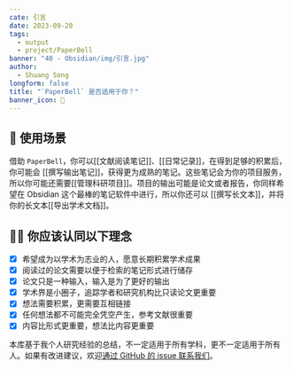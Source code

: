 ```yaml
---
cate: 引言
date: 2023-09-20
tags:
  - output
  - project/PaperBell
banner: "40 - Obsidian/img/引言.jpg"
author:
  - Shuang Song
longform: false
title: "`PaperBell` 是否适用于你？"
banner_icon: 🤔
---
```


## 🧪 使用场景

借助 `PaperBell`，你可以[[文献阅读笔记]]、[[日常记录]]，在得到足够的积累后，你可能会 [[撰写输出笔记]]，获得更为成熟的笔记。这些笔记会为你的项目服务，所以你可能还需要[[管理科研项目]]。项目的输出可能是论文或者报告，你同样希望在 Obsidian 这个最棒的笔记软件中进行，所以你还可以 [[撰写长文本]]，并将你的长文本[[导出学术文档]]。

## 🧑‍🎓 你应该认同以下理念

- [x] 希望成为以学术为志业的人，愿意长期积累学术成果
- [x] 阅读过的论文需要以便于检索的笔记形式进行储存
- [x] 论文只是一种输入，输入是为了更好的输出
- [x] 学术界是小圈子，追踪学者和研究机构比只读论文更重要
- [x] 想法需要积累，更需要互相链接
- [x] 任何想法都不可能完全凭空产生，参考文献很重要
- [x] 内容比形式更重要，想法比内容更重要

本库基于我个人研究经验的总结，不一定适用于所有学科，更不一定适用于所有人。如果有改进建议，欢迎[通过 GitHub 的 issue 联系我们](https://github.com/SongshGeo/PaperBell/issues)。
